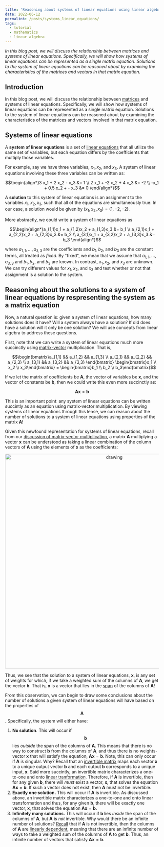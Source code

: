 ```yaml
---
title: 'Reasoning about systems of linear equations using linear algebra'
date: 2022-06-12
permalink: /posts/systems_linear_equations/
tags:
  - tutorial
  - mathematics
  - linear algebra
---
```


_In this blog post, we will discuss the relationship between matrices and systems of linear equations. Specifically, we will show how systems of linear equations can be represented as a single matrix equation. Solutions to the system of linear equations can be reasoned about by examining the characteristics of the matrices and vectors in that matrix equation._

Introduction
------------

In this blog post, we will discuss the relationship between [matrices](https://mbernste.github.io/posts/matrices/) and systems of linear equations. Specifically, we will show how systems of linear equations can be represented as a single matrix equation. Solutions to the system of linear equations can be reasoned about by examining the characteristics of the matrices and vectors involved in that matrix equation.

Systems of linear equations
---------------------------

A **system of linear equations** is a set of [linear equations](https://en.wikipedia.org/wiki/Linear_equation) that all utilize the same set of variables, but each equation differs by the coefficients that multiply those variables. 

For example, say we have three variables, $x_1, x_2$, and $x_3$. A system of linear equations involving these three variables can be written as:

$$\begin{align*}3 x_1 + 2 x_2 - x_3 &= 1 \\ 2 x_1 + -2 x_2 + 4 x_3 &= -2 \\ -x_1 + 0.5 x_2 + - x_3 &= 0 \end{align*}$$

A **solution** to this system of linear equations is an assignment to the variables $x_1, x_2, x_3$, such that all of the equations are simultaneously true. In our case, a solution would be given by $(x_1, x_2, x_3) = (1, -2, -2)$.

More abstractly, we could write a system of linear equations as 

$$\begin{align*}a_{1,1}x_1 + a_{1,2}x_2 + a_{1,3}x_3 &= b_1 \\ a_{2,1}x_1 + a_{2,2}x_2 + a_{2,3}x_3 &= b_2 \\ a_{3,1}x_1 + a_{3,2}x_2 + a_{3,3}x_3 &= b_3 \end{align*}$$

where $a_{1,1}, \dots, a_{3,3}$ are the coefficients and $b_1, b_2,$ and $b_3$ are the constant terms, all treated as _fixed_. By "fixed", we mean that we assume that $a_{1,1}, \dots, a_{3,3}$ and $b_1, b_2,$ and $b_3$ are known. In contrast, $x_1, x_2,$ and $x_3$ are unknown. We can try different values for $x_1, x_2,$ and $x_3$ and test whether or not that assignment is a solution to the system. 

Reasoning about the solutions to a system of linear equations by respresenting the system as a matrix equation
--------------------------------------------------------------------------------------------------------------

Now, a natural question is: given a system of linear equations, how many solutions does it have? Will a system always have a solution? If did does have a solution will it only be one solution? We will use concepts from linear algebra to address these questions.

First, note that we can write a system of linear equations much more succinctly using [matrix-vector](https://mbernste.github.io/posts/matrix_vector_mult/) multiplication. That is,

$$\begin{bmatrix}a_{1,1} && a_{1,2} && a_{1,3} \\ a_{2,1} && a_{2,2} && a_{2,3} \\ a_{3,1} && a_{3,2} && a_{3,3} \end{bmatrix}  \begin{bmatrix}x_1 \\ x_2 \\ x_3\end{bmatrix} = \begin{bmatrix}b_1 \\ b_2 \\ b_3\end{bmatrix}$$

If we let the matrix of coefficients be $\boldsymbol{A}$, the vector of variables be $\boldsymbol{x}$, and the vector of constants be $\boldsymbol{b}$, then we could write this even more succinctly as:

$$\boldsymbol{Ax} = \boldsymbol{b}$$

This is an important point: any system of linear equations can be written succintly as an equation using matrix-vector multiplication. By viewing systems of linear equations through this lense, we can reason about the number of solutions to a system of linear equations using properties of the matrix $\boldsymbol{A}$!

Given this newfound representation for systems of linear equations, recall from our [discussion of matrix-vector multiplication](https://mbernste.github.io/posts/matrix_vector_mult/), a matrix $\boldsymbol{A}$ multiplying a vector $\boldsymbol{x}$ can be understood as taking a linear combination of the column vectors of $\boldsymbol{A}$ using the elements of $\boldsymbol{x}$ as the coefficients:

<center><img src="https://raw.githubusercontent.com/mbernste/mbernste.github.io/master/images/matrix_vec_mult_as_lin_comb.png" alt="drawing" width="700"/></center>

Thus, we see that the solution to a system of linear equations, $\boldsymbol{x}$, is any set of weights for which, if we take a weighted sum of the columns of $\boldsymbol{A}$, we get the vector $\boldsymbol{b}$. That is, $\boldsymbol{x}$ is a vector that lies in the [span](https://mbernste.github.io/posts/linear_independence/) of the columns of $\boldsymbol{A}$!

From this observation, we can begin to draw some conclusions about the number of solutions a given system of linear equations will have based on the properties of $$\boldsymbol{A}$$. Specifically, the system will either have:

1. **No solution.** This will occur if $$\boldsymbol{b}$$ lies _outside_ the span of the columns of $\boldsymbol{A}$. This means that there is no way to construct $\boldsymbol{b}$ from the columns of $\boldsymbol{A}$, and thus there is no weights-vector $\boldsymbol{x}$ that will satisfy the equation, $\boldsymbol{Ax} = \boldsymbol{b}$. Note, this can only occur if $\boldsymbol{A}$ is singular. Why? Recall that an [invertible matrix](https://mbernste.github.io/posts/inverse_matrices/) maps each vector $\boldsymbol{x}$ to a unique output vector $\boldsymbol{b}$ and each output $\boldsymbol{b}$ corresponds to a unique input, $\boldsymbol{x}$. Said more succintly, an invertible matrix characterizes a one-to-one and onto [linear tranformation](https://mbernste.github.io/posts/matrices_linear_transformations/). Therefore, if $\boldsymbol{A}$ is invertible, then for any given $\boldsymbol{b}$, there will _must_ exist a vector, $\boldsymbol{x}$, that solves the equation $\boldsymbol{Ax} = \boldsymbol{b}$. If such a vector does not exist, then $\boldsymbol{A}$ must not be invertible.
4. **Exactly one solution.** This will occur if $\boldsymbol{A}$ is invertible. As discussed above, an invertible matrix characterizes a one-to-one and onto linear transformation and thus, for any given $\boldsymbol{b}$, there will be exactly one vector, $\boldsymbol{x}$, that solves the equation $\boldsymbol{Ax} = \boldsymbol{b}$. 
5. **Infinitely many solutions.** This will occur if $\boldsymbol{b}$ lies _inside_ the span of the columns of $\boldsymbol{A}$, but $\boldsymbol{A}$ is _not_ invertible. Why would there be an infinite number of solutions? [Recall](https://mbernste.github.io/posts/inverse_matrices/) that if $\boldsymbol{A}$ is not invertible, then the columns of $\boldsymbol{A}$ are [linearly dependent](https://mbernste.github.io/posts/linear_independence/), meaning that there are an infinite number of ways to take a weighted sum of the columns of $\boldsymbol{A}$ to get $\boldsymbol{b}$. Thus, an infinite number of vectors that satisfy $\boldsymbol{Ax} = \boldsymbol{b}$.


